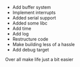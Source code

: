 - Add buffer system
- Implement interrupts
- Added serial support 
- Added some libc
- Add time
- Add log
- Restructure code
- Make building less of a hassle
- Add debug target

Over all make life just a bit easier